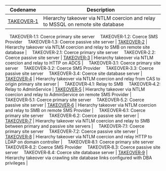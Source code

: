 | Codename | Description |
|----------|-------------|
| [TAKEOVER&#x2011;1](./TAKEOVER-1/takeover-1_description.md) | Hierarchy takeover via NTLM coercion and relay to MSSQL on remote site database
&emsp;TAKEOVER&#x2011;1.1: Coerce primary site server
&emsp;TAKEOVER&#x2011;1.2: Coerce SMS Provider
&emsp;TAKEOVER&#x2011;1.3: Coerce passive site server
| [TAKEOVER&#x2011;2](./TAKEOVER-2/takeover-2_description.md) | Hierarchy takeover via NTLM coercion and relay to SMB on remote site database |
&emsp;TAKEOVER&#x2011;2.1: Coerce primary site server
&emsp;TAKEOVER&#x2011;2.2: Coerce passive site server
| [TAKEOVER&#x2011;3](./TAKEOVER-3/takeover-3_description.md) | Hierarchy takeover via NTLM coercion and relay to HTTP on ADCS |
&emsp;TAKEOVER&#x2011;3.1: Coerce primary site server
&emsp;TAKEOVER&#x2011;3.2: Coerce SMS Provider
&emsp;TAKEOVER&#x2011;3.3: Coerce passive site server
&emsp;TAKEOVER&#x2011;3.4: Coerce site database server
| [TAKEOVER&#x2011;4](./TAKEOVER-4/takeover-4_description.md) | Hierarchy takeover via NTLM coercion and relay from CAS to origin primary site server |
&emsp;TAKEOVER&#x2011;4.1: Relay to SMB
&emsp;TAKEOVER&#x2011;4.2: Relay to AdminService
| [TAKEOVER&#x2011;5](./TAKEOVER-5/takeover-5_description.md) | Hierarchy takeover via NTLM coercion and relay to AdminService on remote SMS Provider |
&emsp;TAKEOVER&#x2011;5.1: Coerce primary site server
&emsp;TAKEOVER&#x2011;5.2: Coerce passive site server
| [TAKEOVER&#x2011;6](./TAKEOVER-6/takeover-6_description.md) | Hierarchy takeover via NTLM coercion and relay to SMB on remote SMS Provider |
&emsp;TAKEOVER&#x2011;6.1: Coerce primary site server
&emsp;TAKEOVER&#x2011;6.2: Coerce passive site server
| [TAKEOVER&#x2011;7](./TAKEOVER-7/takeover-7_description.md) | Hierarchy takeover via NTLM coercion and relay to SMB between primary and passive site servers |
&emsp;TAKEOVER&#x2011;7.1: Coerce primary site server
&emsp;TAKEOVER&#x2011;7.2: Coerce passive site server
| [TAKEOVER&#x2011;8](./TAKEOVER-8/takeover-8_description.md) | Hierarchy takeover via NTLM coercion and relay HTTP to LDAP on domain controller |
&emsp;TAKEOVER&#x2011;8.1: Coerce primary site server
&emsp;TAKEOVER&#x2011;8.2: Coerce SMS Provider
&emsp;TAKEOVER&#x2011;8.3: Coerce passive site server
&emsp;TAKEOVER&#x2011;8.4: Coerce site database server
| [TAKEOVER&#x2011;9](./TAKEOVER-9/takeover-9_description.md) | Hierarchy takeover via crawling site database links configured with DBA privileges |